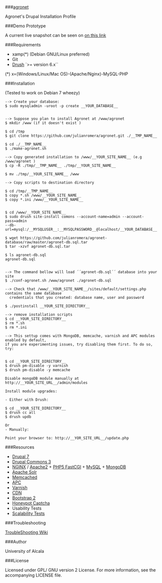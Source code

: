 ###[agronet](#)

Agronet's Drupal Installation Profile

###Demo Prototype

A current live snapshot can be seen on [on this link](http://agronet.appgee.net)

###Requirements

- xamp(*) (Debian GNU/Linux preferred)
- Git
- [Drush](//github.com/drush-ops/drush) `>= version 6.x``


(*) x=(Windows/Linux/Mac OS)-(Apache/Nginx)-MySQL-PHP

    
###Installation  


(Tested to work on Debian 7 wheezy)


    --> Create your database:
    $ sudo mysqladmin -uroot -p create __YOUR_DATABASE__
     
    
    --> Suppose you plan to install Agronet at /www/agronet
    $ mkdir /www (if it doesn't exist )
    
    $ cd /tmp
    $ git clone https://github.com/julianromera/agronet.git ./__TMP_NAME__

    $ cd ./__TMP_NAME__
    $ ./make-agronet.sh 

    --> Copy generated installation to /www/__YOUR_SITE_NAME__ (e.g /www/agronet )
    $ cp -R ./tmp/__TMP_NAME__ ./tmp/__YOUR_SITE_NAME__ 
    
    $ mv ./tmp/__YOUR_SITE_NAME__ /www
    
    --> Copy scripts to destination directory
    
    $ cd /tmp/__TMP_NAME__
    $ copy *.sh /www/__YOUR_SITE_NAME__
    $ copy *.ini /www/__YOUR_SITE_NAME__
    
    
    $ cd /www/__YOUR_SITE_NAME__ 
    $ sudo drush site-install comons --account-name=admin --account-pass=admin
    --db-url=mysql:/__MYSQLUSER__:__MYSQLPASSWORD__@localhost/__YOUR_DATABASE__

    $ wget https://github.com/julianromera/agronet-database/raw/master/agronet-db.sql.tar
    $ tar -xzvf agronet-db.sql.tar
    
    $ ls agronet-db.sql
    agronet-db.sql
    
    
    --> The command bellow will load ´´agronet-db.sql´´ database into your site
    $ ./conf-agronet.sh /www/agronet ./agronet-db.sql 

    --> Check that /www/__YOUR_SITE_NAME__/sites/default/settings.php contains the same database 
      credentials that you created: database name, user and password

    $ ./postinstall __YOUR_SITE_DIRECTORY__
    
    --> remove installation scripts
    $ cd __YOUR_SITE_DIRECTORY__
    $ rm *.sh
    $ rm *.ini 

    --> This settup comes with MongoDB, memcache, varnish and APC modules enabled by default,
    if you are experimenting issues, try disabling them first. To do so, try:
    

    $ cd __YOUR_SITE_DIRECTORY__
    $ drush pm-disable -y varnish
    $ drush pm-disable -y memcache
    
    Disable mongoDB module manually at http://__YOUR_SITE_URL__/admin/modules

    Install module upgrades:
    
    - Either with Drush:

    $ cd __YOUR_SITE_DIRECTORY__ 
    $ drush cc all
    $ drush updb
    
    Or 
    - Manually:
    
    Point your browser to: http://__YOR_SITE_URL__/update.php
     

###Resources

- [Drupal 7](https://drupal.org/drupal-7.0)
- [Drupal Commons 3](http://www.acquia.com/demo-drupal-commons-3)
- [NGINX]() / [Apache2]() + [PHP5 FastCGI]() + [MySQL]() + [MongoDB]()
- [Apache Solr](http://lucene.apache.org/solr/)
- [Memcached](http://memcached.org/)
- [APC](http://en.wikipedia.org/wiki/List_of_PHP_accelerators)
- [Varnish](https://www.varnish-cache.org/)
- [CDN](http://en.wikipedia.org/wiki/Content_delivery_network)
- [Bootstrap 2](http://getbootstrap.com/2.3.2/)
- [Honeypot Captcha](http://en.wikipedia.org/wiki/Honeypot_(computing))
- Usability Tests
- [Scalability Tests](https://github.com/julianromerajuarez/apachesolr-benchs)


###Troubleshooting

[TroubleShooting Wiki](https://github.com/julianromera/agronet/wiki/Troubleshooting)

###Author

University of Alcala

###License

Licensed under GPL/ GNU version 2 License. For more information, 
see the accompanying LICENSE file.  


